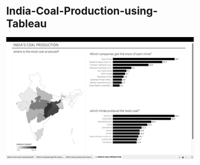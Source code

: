 # India-Coal-Production-using-Tableau
![](https://github.com/PNaveenVarma/India-Coal-Production-using-Tableau/blob/main/Screenshot%202023-10-11%20at%208.00.19%20PM.png?raw=true)
